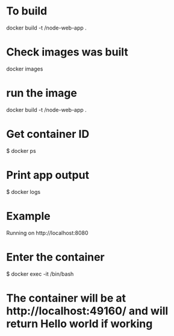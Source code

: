 # To build
docker build -t <your username>/node-web-app .

# Check images was built
docker images

# run the image
docker build -t <your username>/node-web-app .

# Get container ID
$ docker ps

# Print app output
$ docker logs <container id>

# Example
Running on http://localhost:8080

# Enter the container
$ docker exec -it <container id> /bin/bash

# The container will be at http://localhost:49160/ and will return Hello world if working